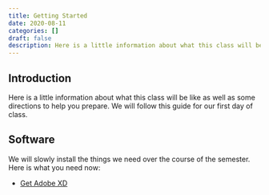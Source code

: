 ```yaml
---
title: Getting Started
date: 2020-08-11
categories: []
draft: false
description: Here is a little information about what this class will be like as well as some directions to help you prepare. We will follow this guide for our first day of class.
---
```


## Introduction

Here is a little information about what this class will be like as well as some directions to help you prepare. We will follow this guide for our first day of class.

## Software

We will slowly install the things we need over the course of the semester. Here is what you need now:

- [Get Adobe XD](/assignment/get-adobe-xd/)

